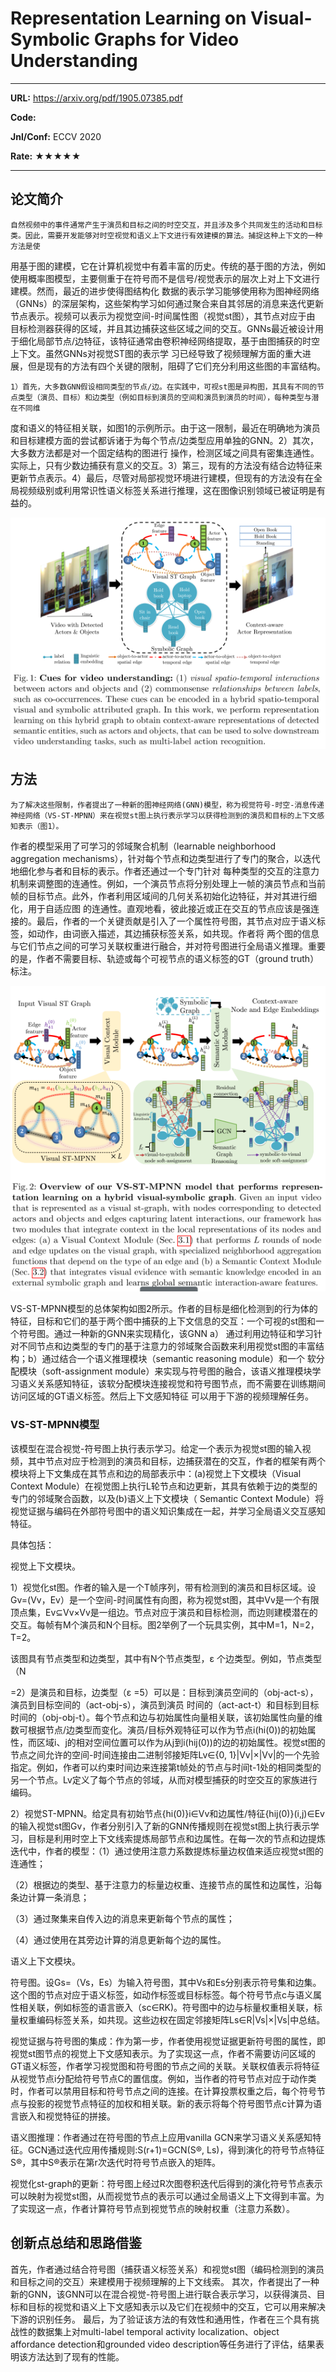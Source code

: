 # Representation Learning on Visual-Symbolic Graphs for Video Understanding

---

**URL:** https://arxiv.org/pdf/1905.07385.pdf

**Code:** 

**Jnl/Conf:** ECCV 2020

**Rate:** ★★★★★

---

## 论文简介
    自然视频中的事件通常产生于演员和目标之间的时空交互，并且涉及多个共同发生的活动和目标类。因此，需要开发能够对时空视觉和语义上下文进行有效建模的算法。捕捉这种上下文的一种方法是使
用基于图的建模，它在计算机视觉中有着丰富的历史。传统的基于图的方法，例如使用概率图模型，主要侧重于在符号而不是信号/视觉表示的层次上对上下文进行建模。然而，最近的进步使得图结构化
数据的表示学习能够使用称为图神经网络（GNNs）的深层架构，这些架构学习如何通过聚合来自其邻居的消息来迭代更新节点表示。视频可以表示为视觉空间-时间属性图（视觉st图），其节点对应于由
目标检测器获得的区域，并且其边捕获这些区域之间的交互。GNNs最近被设计用于细化局部节点/边特征，该特征通常由卷积神经网络提取，基于由图捕获的时空上下文。虽然GNNs对视觉ST图的表示学
习已经导致了视频理解方面的重大进展，但是现有的方法有四个关键的限制，阻碍了它们充分利用这些图的丰富结构。

    1）首先，大多数GNN假设相同类型的节点/边。在实践中，可视st图是异构图，其具有不同的节点类型（演员、目标）和边类型（例如目标到演员的空间和演员到演员的时间），每种类型与潜在不同维
度和语义的特征相关联，如图1的示例所示。由于这一限制，最近在明确地为演员和目标建模方面的尝试都诉诸于为每个节点/边类型应用单独的GNN。2）其次，大多数方法都是对一个固定结构的图进行
操作，检测区域之间具有密集连通性。实际上，只有少数边捕获有意义的交互。3）第三，现有的方法没有结合边特征来更新节点表示。4）最后，尽管对局部视觉环境进行建模，但现有的方法没有在全
局视频级别或利用常识性语义标签关系进行推理，这在图像识别领域已被证明是有益的。

![1](../images/mnie/20211126.1.png)


## 方法
    为了解决这些限制，作者提出了一种新的图神经网络(GNN)模型，称为视觉符号-时空-消息传递神经网络（VS-ST-MPNN）来在视觉st图上执行表示学习以获得检测到的演员和目标的上下文感知表示（图1）。
作者的模型采用了可学习的邻域聚合机制（learnable neighborhood aggregation mechanisms），针对每个节点和边类型进行了专门的聚合，以迭代地细化参与者和目标的表示。作者还通过一个专门针对
每种类型的交互的注意力机制来调整图的连通性。例如，一个演员节点将分别处理上一帧的演员节点和当前帧的目标节点。此外，作者利用区域间的几何关系初始化边特征，并对其进行细化，用于自适应图
的连通性。直观地看，彼此接近或正在交互的节点应该是强连接的。最后，作者的一个关键贡献是引入了一个属性符号图，其节点对应于语义标签，如动作，由词嵌入描述，其边捕获标签关系，如共现。作者将
两个图的信息与它们节点之间的可学习关联权重进行融合，并对符号图进行全局语义推理。重要的是，作者不需要目标、轨迹或每个可视节点的语义标签的GT（ground truth）标注。

![1](../images/mnie/20211126.2.png)

VS-ST-MPNN模型的总体架构如图2所示。作者的目标是细化检测到的行为体的特征，目标和它们的基于两个图中捕获的上下文信息的交互：一个可视的st图和一个符号图。通过一种新的GNN来实现精化，该GNN a）
通过利用边特征和学习针对不同节点和边类型的专门的基于注意力的邻域聚合函数来利用视觉st图的丰富结构；b）通过结合一个语义推理模块（semantic reasoning module）和一个
软分配模块（soft-assignment module）来实现与符号图的融合，该语义推理模块学习语义关系感知特征，该软分配模块连接视觉和符号图节点，而不需要在训练期间访问区域的GT语义标签。然后上下文感知特征
可以用于下游的视频理解任务。

### VS-ST-MPNN模型
该模型在混合视觉-符号图上执行表示学习。给定一个表示为视觉st图的输入视频，其中节点对应于检测到的演员和目标，边捕获潜在的交互，作者的框架有两个模块将上下文集成在其节点和边的局部表示中：(a)视觉上下文模块（Visual Context Module）在视觉图上执行L轮节点和边更新，其具有依赖于边的类型的专门的邻域聚合函数，以及(b)语义上下文模块（ Semantic Context Module）将视觉证据与编码在外部符号图中的语义知识集成在一起，并学习全局语义交互感知特征。

具体包括：

视觉上下文模块。

1）视觉化st图。作者的输入是一个T帧序列，带有检测到的演员和目标区域。设Gv=(Vv，Ev）是一个空间-时间属性有向图，称为视觉st图，其中Vv是一个有限顶点集，Ev⊆Vv×Vv是一组边。节点对应于演员和目标检测，而边则建模潜在的交互。每帧有M个演员和N个目标。图2举例了一个玩具实例，其中M=1，N=2，T=2。

该图具有节点类型和边类型，其中有N个节点类型，ε 个边类型。例如，节点类型（N

=2）是演员和目标，边类型（ε =5）可以是：目标到演员空间的（obj-act-s），演员到目标空间的（act-obj-s），演员到演员 时间的（act-act-t）和目标到目标时间的（obj-obj-t）。每个节点和边与初始属性向量相关联，该初始属性向量的维数可根据节点/边类型而变化。演员/目标外观特征可以作为节点i(hi(0))的初始属性，而区域i、j的相对空间位置可以作为从j到i(hij(0))的边的初始属性。视觉st图的节点之间允许的空间-时间连接由二进制邻接矩阵Lv∈{0, 1}|Vv|×|Vv|的一个先验指定。例如，作者可以约束时间边来连接第t帧处的节点与时间t-1处的相同类型的另一个节点。Lv定义了每个节点的邻域，从而对模型捕获的时空交互的家族进行编码。

2）视觉ST-MPNN。给定具有初始节点{hi(0)}i∈Vv和边属性/特征{hij(0)}(i,j)∈Ev的输入视觉st图Gv，作者分别引入了新的GNN传播规则在视觉st图上执行表示学习，目标是利用时空上下文线索提炼局部节点和边属性。在每一次的节点和边提炼迭代中，作者的模型：（1）通过使用注意力系数提炼标量边权值来适应视觉st图的连通性；

（2）根据边的类型、基于注意力的标量边权重、连接节点的属性和边属性，沿每条边计算一条消息；

（3）通过聚集来自传入边的消息来更新每个节点的属性；

（4）通过使用在其旁边计算的消息更新每个边的属性。

语义上下文模块。

符号图。设Gs=（Vs，Es）为输入符号图，其中Vs和Es分别表示符号集和边集。这个图的节点对应于语义标签，如动作标签或目标标签。每个符号节点c与语义属性相关联，例如标签的语言嵌入（sc∈RK)。符号图中的边与标量权重相关联，标量权重编码标签关系，如共现。这些边权在固定邻接矩阵Ls∈R|Vs|×|Vs|中总结。

视觉证据与符号图的集成：作为第一步，作者使用视觉证据更新符号图的属性，即视觉st图节点的视觉上下文感知表示。为了实现这一点，作者不需要访问区域的GT语义标签，作者学习视觉图和符号图的节点之间的关联。关联权值表示将特征从视觉节点i分配给符号节点C的置信度。例如，当作者的符号节点对应于动作类时，作者可以禁用目标和符号节点之间的连接。在计算投票权重之后，每个符号节点与投影的视觉节点特征的加权和相关联。新的表示将每个符号图节点c计算为语言嵌入和视觉特征的拼接。

语义图推理：作者通过在符号图的节点上应用vanilla GCN来学习语义关系感知特征。GCN通过迭代应用传播规则:S(r+1)=GCN(S®, Ls)，得到演化的符号节点特征S®，其中S®表示在第r次迭代时符号节点嵌入的矩阵。

视觉化st-graph的更新：符号图上经过R次图卷积迭代后得到的演化符号节点表示可以映射为视觉st图，从而视觉节点的表示可以通过全局语义上下文得到丰富。为了实现这一点，作者计算符号节点到视觉节点的映射权重（注意力系数）。


## 创新点总结和思路借鉴

首先，作者通过结合符号图（捕获语义标签关系）和视觉st图（编码检测到的演员和目标之间的交互）来建模用于视频理解的上下文线索。
其次，作者提出了一种新的GNN，该GNN可以在混合视觉-符号图上进行联合表示学习，以获得演员、目标和目标的视觉和语义上下文感知表示以及它们在视频中的交互，它可以用来解决下游的识别任务。
最后，为了验证该方法的有效性和通用性，作者在三个具有挑战性的数据集上对multi-label temporal activity localization、object affordance detection和grounded video description等任务进行了评估，结果表明该方法达到了现有的性能。
